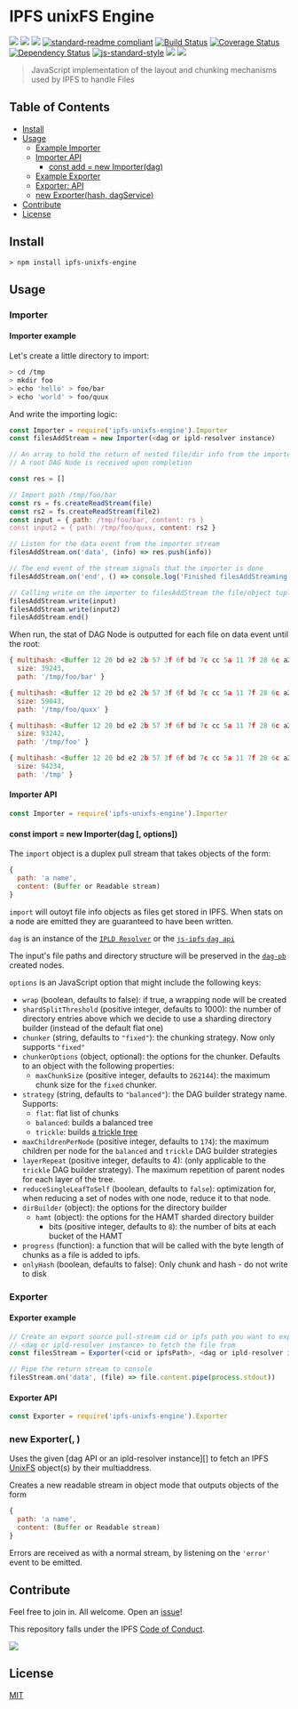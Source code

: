 IPFS unixFS Engine
==================

[![](https://img.shields.io/badge/made%20by-Protocol%20Labs-blue.svg?style=flat-square)](http://ipn.io)
[![](https://img.shields.io/badge/project-IPFS-blue.svg?style=flat-square)](http://ipfs.io/)
[![](https://img.shields.io/badge/freenode-%23ipfs-blue.svg?style=flat-square)](http://webchat.freenode.net/?channels=%23ipfs)
[![standard-readme compliant](https://img.shields.io/badge/standard--readme-OK-green.svg?style=flat-square)](https://github.com/RichardLitt/standard-readme)
[![Build Status](https://travis-ci.org/ipfs/js-ipfs-unixfs-engine.svg?style=flat-square)](https://travis-ci.org/ipfs/js-ipfs-unixfs-engine)
[![Coverage Status](https://coveralls.io/repos/github/ipfs/js-ipfs-unixfs-engine/badge.svg?branch=master)](https://coveralls.io/github/ipfs/js-ipfs-unixfs-engine?branch=master)
[![Dependency Status](https://david-dm.org/ipfs/js-ipfs-unixfs-engine.svg?style=flat-square)](https://david-dm.org/ipfs/js-ipfs-unixfs-engine)
[![js-standard-style](https://img.shields.io/badge/code%20style-standard-brightgreen.svg?style=flat-square)](https://github.com/feross/standard)
![](https://img.shields.io/badge/npm-%3E%3D3.0.0-orange.svg?style=flat-square)
![](https://img.shields.io/badge/Node.js-%3E%3D6.0.0-orange.svg?style=flat-square)

> JavaScript implementation of the layout and chunking mechanisms used by IPFS to handle Files

## Table of Contents

- [Install](#install)
- [Usage](#usage)
  - [Example Importer](#example-importer)
  - [Importer API](#importer-api)
    - [const add = new Importer(dag)](#const-add--new-importerdag)
  - [Example Exporter](#example-exporter)
  - [Exporter: API](#exporter-api)
  - [new Exporter(hash, dagService)](#new-exporterhash-dagservice)
- [Contribute](#contribute)
- [License](#license)

## Install

```
> npm install ipfs-unixfs-engine
```

## Usage

### Importer

#### Importer example

Let's create a little directory to import:

```sh
> cd /tmp
> mkdir foo
> echo 'hello' > foo/bar
> echo 'world' > foo/quux
```

And write the importing logic:

```js
const Importer = require('ipfs-unixfs-engine').Importer
const filesAddStream = new Importer(<dag or ipld-resolver instance)

// An array to hold the return of nested file/dir info from the importer
// A root DAG Node is received upon completion

const res = []

// Import path /tmp/foo/bar
const rs = fs.createReadStream(file)
const rs2 = fs.createReadStream(file2)
const input = { path: /tmp/foo/bar, content: rs }
const input2 = { path: /tmp/foo/quxx, content: rs2 }

// Listen for the data event from the importer stream
filesAddStream.on('data', (info) => res.push(info))

// The end event of the stream signals that the importer is done
filesAddStream.on('end', () => console.log('Finished filesAddStreaming files!'))

// Calling write on the importer to filesAddStream the file/object tuples
filesAddStream.write(input)
filesAddStream.write(input2)
filesAddStream.end()
```

When run, the stat of DAG Node is outputted for each file on data event until the root:

```js
{ multihash: <Buffer 12 20 bd e2 2b 57 3f 6f bd 7c cc 5a 11 7f 28 6c a2 9a 9f c0 90 e1 d4 16 d0 5f 42 81 ec 0c 2a 7f 7f 93>,
  size: 39243,
  path: '/tmp/foo/bar' }

{ multihash: <Buffer 12 20 bd e2 2b 57 3f 6f bd 7c cc 5a 11 7f 28 6c a2 9a 9f c0 90 e1 d4 16 d0 5f 42 81 ec 0c 2a 7f 7f 93>,
  size: 59843,
  path: '/tmp/foo/quxx' }

{ multihash: <Buffer 12 20 bd e2 2b 57 3f 6f bd 7c cc 5a 11 7f 28 6c a2 9a 9f c0 90 e1 d4 16 d0 5f 42 81 ec 0c 2a 7f 7f 93>,
  size: 93242,
  path: '/tmp/foo' }

{ multihash: <Buffer 12 20 bd e2 2b 57 3f 6f bd 7c cc 5a 11 7f 28 6c a2 9a 9f c0 90 e1 d4 16 d0 5f 42 81 ec 0c 2a 7f 7f 93>,
  size: 94234,
  path: '/tmp' }

```

#### Importer API

```js
const Importer = require('ipfs-unixfs-engine').Importer
```

#### const import = new Importer(dag [, options])

The `import` object is a duplex pull stream that takes objects of the form:

```js
{
  path: 'a name',
  content: (Buffer or Readable stream)
}
```

`import` will outoyt file info objects as files get stored in IPFS. When stats on a node are emitted they are guaranteed to have been written.

`dag` is an instance of the [`IPLD Resolver`](https://github.com/ipld/js-ipld-resolver) or the [`js-ipfs` `dag api`](https://github.com/ipfs/interface-ipfs-core/tree/master/API/dag)

The input's file paths and directory structure will be preserved in the [`dag-pb`](https://github.com/ipld/js-ipld-dag-pb) created nodes.

`options` is an JavaScript option that might include the following keys:

- `wrap` (boolean, defaults to false): if true, a wrapping node will be created
- `shardSplitThreshold` (positive integer, defaults to 1000): the number of directory entries above which we decide to use a sharding directory builder (instead of the default flat one)
- `chunker` (string, defaults to `"fixed"`): the chunking strategy. Now only supports `"fixed"`
- `chunkerOptions` (object, optional): the options for the chunker. Defaults to an object with the following properties:
  - `maxChunkSize` (positive integer, defaults to `262144`): the maximum chunk size for the `fixed` chunker.
- `strategy` (string, defaults to `"balanced"`): the DAG builder strategy name. Supports:
  - `flat`: flat list of chunks
  - `balanced`: builds a balanced tree
  - `trickle`: builds [a trickle tree](https://github.com/ipfs/specs/pull/57#issuecomment-265205384)
- `maxChildrenPerNode` (positive integer, defaults to `174`): the maximum children per node for the `balanced` and `trickle` DAG builder strategies
- `layerRepeat` (positive integer, defaults to 4): (only applicable to the `trickle` DAG builder strategy). The maximum repetition of parent nodes for each layer of the tree.
- `reduceSingleLeafToSelf` (boolean, defaults to `false`): optimization for, when reducing a set of nodes with one node, reduce it to that node.
- `dirBuilder` (object): the options for the directory builder
  - `hamt` (object): the options for the HAMT sharded directory builder
    - bits (positive integer, defaults to `8`): the number of bits at each bucket of the HAMT
- `progress` (function): a function that will be called with the byte length of chunks as a file is added to ipfs.
- `onlyHash` (boolean, defaults to false): Only chunk and hash - do not write to disk

### Exporter

#### Exporter example

```js
// Create an export source pull-stream cid or ipfs path you want to export and a
// <dag or ipld-resolver instance> to fetch the file from
const filesStream = Exporter(<cid or ipfsPath>, <dag or ipld-resolver instance>)

// Pipe the return stream to console
filesStream.on('data', (file) => file.content.pipe(process.stdout))
```

#### Exporter API

```js
const Exporter = require('ipfs-unixfs-engine').Exporter
```

### new Exporter(<cid or ipfsPath>, <dag or ipld-resolver>)

Uses the given [dag API or an ipld-resolver instance][] to fetch an IPFS [UnixFS][] object(s) by their multiaddress.

Creates a new readable stream in object mode that outputs objects of the form

```js
{
  path: 'a name',
  content: (Buffer or Readable stream)
}
```

Errors are received as with a normal stream, by listening on the `'error'` event to be emitted.


[IPLD Resolver]: https://github.com/ipld/js-ipld-resolver
[UnixFS]: https://github.com/ipfs/specs/tree/master/unixfs

## Contribute

Feel free to join in. All welcome. Open an [issue](https://github.com/ipfs/js-ipfs-unixfs-engine/issues)!

This repository falls under the IPFS [Code of Conduct](https://github.com/ipfs/community/blob/master/code-of-conduct.md).

[![](https://cdn.rawgit.com/jbenet/contribute-ipfs-gif/master/img/contribute.gif)](https://github.com/ipfs/community/blob/master/contributing.md)

## License

[MIT](LICENSE)
